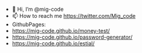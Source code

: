 - 👋 Hi, I’m @mig-code
- 📫 How to reach me https://twitter.com/Mig_code
- GithubPages:
- https://mig-code.github.io/money-test/
- https://mig-code.github.io/password-generator/
- https://mig-code.github.io/estial/

<!---
mig-code/mig-code is a ✨ special ✨ repository because its `README.md` (this file) appears on your GitHub profile.
You can click the Preview link to take a look at your changes.
--->
